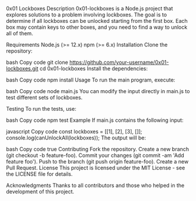 0x01 Lockboxes
Description
0x01-lockboxes is a Node.js project that explores solutions to a problem involving lockboxes. The goal is to determine if all lockboxes can be unlocked starting from the first box. Each box may contain keys to other boxes, and you need to find a way to unlock all of them.

Requirements
Node.js (>= 12.x)
npm (>= 6.x)
Installation
Clone the repository:

bash
Copy code
git clone https://github.com/your-username/0x01-lockboxes.git
cd 0x01-lockboxes
Install the dependencies:

bash
Copy code
npm install
Usage
To run the main program, execute:

bash
Copy code
node main.js
You can modify the input directly in main.js to test different sets of lockboxes.

Testing
To run the tests, use:

bash
Copy code
npm test
Example
If main.js contains the following input:

javascript
Copy code
const lockboxes = [[1], [2], [3], []];
console.log(canUnlockAll(lockboxes));
The output will be:

bash
Copy code
true
Contributing
Fork the repository.
Create a new branch (git checkout -b feature-foo).
Commit your changes (git commit -am 'Add feature foo').
Push to the branch (git push origin feature-foo).
Create a new Pull Request.
License
This project is licensed under the MIT License - see the LICENSE file for details.

Acknowledgments
Thanks to all contributors and those who helped in the development of this project.
